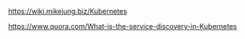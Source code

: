 https://wiki.mikejung.biz/Kubernetes


https://www.quora.com/What-is-the-service-discovery-in-Kubernetes
